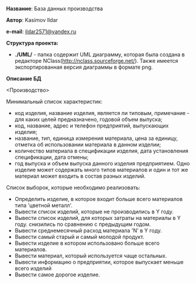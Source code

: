 **Название**:	База данных производства

**Автор**:		Kasimov Ildar

**e-mail**:		ildar2571@yandex.ru

**Структура проекта:**

- __./UML/__ - папка содержит UML диаграмму, которая была создана в редакторе NClass(http://nclass.sourceforge.net/). Также имеется экспортированная версия диаграммы в формате png.

**Описание БД**

<Производство>

Минимальный список характеристик:

- код изделия, название изделия, является ли типовым, примечание - для каких
   целей предназначено, годовой объем выпуска;
- код, название, адрес и телефон предприятий, выпускающих изделия;
- название, тип, единица измерения материала, цена за единицу, отметка об
   использовании материала в данном изделии;
- количество материала в спецификации изделия, дата установления
спецификации,
   дата отмены;
- год выпуска и объем выпуска данного изделия предприятием.
Одно изделие может содержать много типов материалов и один и тот же материал
может входить в состав разных изделий.

Список выборок, которые необходимо реализовать:

- Определить изделие, в которое входит больше всего материалов типа
'цветной металл'.
- Вывести список изделий, которые не производились в Y году.
- Вывести список изделий, для которых затраты на материалы в Y году.
   снизились по сравнению с предыдущим годом.
- Вывести среднемесячный расход материала 'N' в Y году.
- Вывести самый старый и самый молодой продукт.
- Вывести изделие в котором использовано больше всего материалов.
- Вывести материал, который используется чаще остальных.
- Вывести информацию о предприятии, которое выпускает меньше всего изделий
- Вывести самое дорогое изделие.
